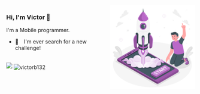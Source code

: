 <a href="https://storyset.com/rocket" title="Illustration by Freepik Storyset">
  <img align="right" src="./.github/Launching-amico.svg" alt="a rocket on launch" width=45% height=55% />
</a>

### Hi, I'm Victor 👋

I'm a Mobile programmer.

- 🚀 I'm ever search for a new challenge!

<br/>
  <img height="180em" src="https://github-readme-stats-eight-theta.vercel.app/api/top-langs/?username=victorb132&layout=compact&langs_count=8&theme=monokai"/>
  <img align="center" src="https://github-readme-streak-stats.herokuapp.com/?user=victorb132&theme=monokai" alt="victorb132" height="158"/>
